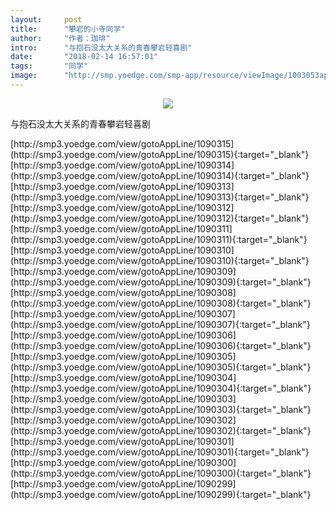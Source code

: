 ```yaml
---
layout:     post
title:      "攀岩的小寺同学"
author:     "作者：珈琲"
intro:      "与抱石没太大关系的青春攀岩轻喜剧"
date:       "2018-02-14 16:57:01"
tags:       "同学"
image:      "http://smp.yoedge.com/smp-app/resource/viewImage/1003053appline.png"
---
```

<div style="text-align: center">
<p><img src="http://smp.yoedge.com/smp-app/resource/viewImage/1003053appline.png"/></p>
</div>
<p class="post-meta">
<span>与抱石没太大关系的青春攀岩轻喜剧</span>
</p>
[http://smp3.yoedge.com/view/gotoAppLine/1090315](http://smp3.yoedge.com/view/gotoAppLine/1090315){:target="_blank"}
[http://smp3.yoedge.com/view/gotoAppLine/1090314](http://smp3.yoedge.com/view/gotoAppLine/1090314){:target="_blank"}
[http://smp3.yoedge.com/view/gotoAppLine/1090313](http://smp3.yoedge.com/view/gotoAppLine/1090313){:target="_blank"}
[http://smp3.yoedge.com/view/gotoAppLine/1090312](http://smp3.yoedge.com/view/gotoAppLine/1090312){:target="_blank"}
[http://smp3.yoedge.com/view/gotoAppLine/1090311](http://smp3.yoedge.com/view/gotoAppLine/1090311){:target="_blank"}
[http://smp3.yoedge.com/view/gotoAppLine/1090310](http://smp3.yoedge.com/view/gotoAppLine/1090310){:target="_blank"}
[http://smp3.yoedge.com/view/gotoAppLine/1090309](http://smp3.yoedge.com/view/gotoAppLine/1090309){:target="_blank"}
[http://smp3.yoedge.com/view/gotoAppLine/1090308](http://smp3.yoedge.com/view/gotoAppLine/1090308){:target="_blank"}
[http://smp3.yoedge.com/view/gotoAppLine/1090307](http://smp3.yoedge.com/view/gotoAppLine/1090307){:target="_blank"}
[http://smp3.yoedge.com/view/gotoAppLine/1090306](http://smp3.yoedge.com/view/gotoAppLine/1090306){:target="_blank"}
[http://smp3.yoedge.com/view/gotoAppLine/1090305](http://smp3.yoedge.com/view/gotoAppLine/1090305){:target="_blank"}
[http://smp3.yoedge.com/view/gotoAppLine/1090304](http://smp3.yoedge.com/view/gotoAppLine/1090304){:target="_blank"}
[http://smp3.yoedge.com/view/gotoAppLine/1090303](http://smp3.yoedge.com/view/gotoAppLine/1090303){:target="_blank"}
[http://smp3.yoedge.com/view/gotoAppLine/1090302](http://smp3.yoedge.com/view/gotoAppLine/1090302){:target="_blank"}
[http://smp3.yoedge.com/view/gotoAppLine/1090301](http://smp3.yoedge.com/view/gotoAppLine/1090301){:target="_blank"}
[http://smp3.yoedge.com/view/gotoAppLine/1090300](http://smp3.yoedge.com/view/gotoAppLine/1090300){:target="_blank"}
[http://smp3.yoedge.com/view/gotoAppLine/1090299](http://smp3.yoedge.com/view/gotoAppLine/1090299){:target="_blank"}


